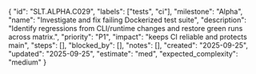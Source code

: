 {
  "id": "SLT.ALPHA.C029",
  "labels": ["tests", "ci"],
  "milestone": "Alpha",
  "name": "Investigate and fix failing Dockerized test suite",
  "description": "Identify regressions from CLI/runtime changes and restore green runs across matrix.",
  "priority": "P1",
  "impact": "keeps CI reliable and protects main",
  "steps": [],
  "blocked_by": [],
  "notes": [],
  "created": "2025-09-25",
  "updated": "2025-09-25",
  "estimate": "med",
  "expected_complexity": "medium"
}


